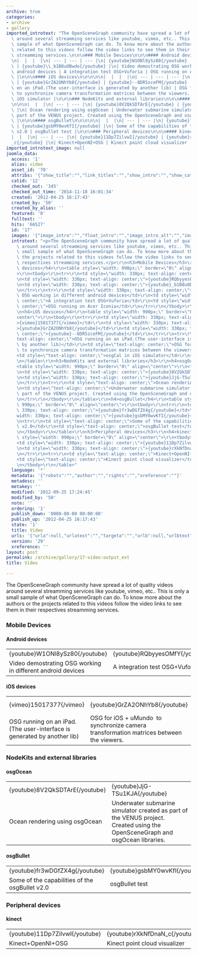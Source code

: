 ```yaml
---
archive: true
categories:
- archive
- gallery
imported_introtext: "The OpenSceneGraph community have spread a lot of quality videos\
  \ around several streamming services like youtube, vimeo, etc.. This is only a small\
  \ sample of what OpenSceneGraph can do. To know more about the authors or the projects\
  \ related to this videos follow the video links to see them in their respectives\
  \ streamming services.\n\n\n### Mobile Devices\n\n\n#### Android devices\n\n\n\n\
  \n|  |  |  |\n| --- | --- | --- |\n| {youtube}W1ONl8ySz80{/youtube} | {youtube}RQbyyesOMfY{/youtube}\
  \ | {youtube}\\_b1B8uOBwdo{/youtube} |\n| Video demostrating OSG working in different\
  \ android devices | A integration test OSG+Vuforia | OSG running on Acer Iconia\
  \ |\n\n\n#### iOS devices\n\n\n\n\n|  |  |  |\n| --- | --- | --- |\n| {vimeo}15017377{/vimeo}\
  \ | {youtube}GrZA2ONhYb8{/youtube} | {youtube}--8DR5zceFM{/youtube} |\n| OSG running\
  \ on an iPad.(The user-interface is generated by another lib) | OSG for iOS + uMundo\_\
  \ to synchronize camera transformation matrices between the viewers. | osgCal in\
  \ iOS simulator |\n\n\n### NodeKits and external libraries\n\n\n#### osgOcean\n\n\
  \n\n\n|  |  |\n| --- | --- |\n| {youtube}8V2QkSDTArE{/youtube} | {youtube}JjG-TSu1KJA{/youtube}\
  \ |\n| Ocean rendering using osgOcean | Underwater submarine simulator created as\
  \ part of the VENUS project. Created using the OpenSceneGraph and osgOcean libraries.\
  \ |\n\n\n#### osgBullet\n\n\n\n\n|  |  |\n| --- | --- |\n| {youtube}fr3wDGfZX4g{/youtube}\
  \ | {youtube}gsbMY0wvKfI{/youtube} |\n| Some of the capabilities of the osgBullet\
  \ v2.0 | osgBullet test |\n\n\n### Peripheral devices\n\n\n#### kinect\n\n\n\n\n\
  |  |  |\n| --- | --- |\n| {youtube}11Dp7ZilvwI{/youtube} | {youtube}rXkNfDnaN\\\
  _c{/youtube} |\n| Kinect+OpenNI+OSG | Kinect point cloud visualizer |\n\n"
imported_introtext_image: null
joomla_data:
  access: '1'
  alias: video
  asset_id: '70'
  attribs: '{"show_title":"","link_titles":"","show_intro":"","show_category":"","link_category":"","show_parent_category":"","link_parent_category":"","show_author":"","link_author":"","show_create_date":"","show_modify_date":"","show_publish_date":"","show_item_navigation":"","show_icons":"","show_print_icon":"","show_email_icon":"","show_vote":"","show_hits":"","show_noauth":"","urls_position":"","alternative_readmore":"","article_layout":"","show_publishing_options":"","show_article_options":"","show_urls_images_backend":"","show_urls_images_frontend":""}'
  catid: '12'
  checked_out: '345'
  checked_out_time: '2014-11-18 16:01:34'
  created: '2012-04-25 16:17:43'
  created_by: '50'
  created_by_alias: ''
  featured: '0'
  fulltext: ''
  hits: '66527'
  id: '17'
  images: '{"image_intro":"","float_intro":"","image_intro_alt":"","image_intro_caption":"","image_fulltext":"","float_fulltext":"","image_fulltext_alt":"","image_fulltext_caption":""}'
  introtext: "<p>The OpenSceneGraph community have spread a lot of quality videos\
    \ around several streamming services like youtube, vimeo, etc.. This is only a\
    \ small sample of what OpenSceneGraph can do. To know more about the authors or\
    \ the projects related to this videos follow the video links to see them in their\
    \ respectives streamming services.</p>\r\n<h3>Mobile Devices</h3>\r\n<h4>Android\
    \ devices</h4>\r\n<table style=\"width: 990px;\" border=\"0\" align=\"center\"\
    >\r\n<tbody>\r\n<tr>\r\n<td style=\"width: 330px; text-align: center;\">{youtube}W1ONl8ySz80{/youtube}</td>\r\
    \n<td style=\"width: 330px; text-align: center;\">{youtube}RQbyyesOMfY{/youtube}</td>\r\
    \n<td style=\"width: 330px; text-align: center;\">{youtube}_b1B8uOBwdo{/youtube}</td>\r\
    \n</tr>\r\n<tr>\r\n<td style=\"width: 330px; text-align: center;\">Video demostrating\
    \ OSG working in different android devices</td>\r\n<td style=\"width: 330px; text-align:\
    \ center;\">A integration test OSG+Vuforia</td>\r\n<td style=\"width: 330px; text-align:\
    \ center;\">OSG running on Acer Iconia</td>\r\n</tr>\r\n</tbody>\r\n</table>\r\
    \n<h4>iOS devices</h4>\r\n<table style=\"width: 990px;\" border=\"0\" align=\"\
    center\">\r\n<tbody>\r\n<tr>\r\n<td style=\"width: 330px; text-align: center;\"\
    >{vimeo}15017377{/vimeo}</td>\r\n<td style=\"width: 330px; text-align: center;\"\
    >{youtube}GrZA2ONhYb8{/youtube}</td>\r\n<td style=\"width: 330px; text-align:\
    \ center;\">{youtube}--8DR5zceFM{/youtube}</td>\r\n</tr>\r\n<tr>\r\n<td style=\"\
    text-align: center;\">OSG running on an iPad.(The user-interface is generated\
    \ by another lib)</td>\r\n<td style=\"text-align: center;\">OSG for iOS + uMundo\_\
    \ to synchronize camera transformation matrices between the viewers.</td>\r\n\
    <td style=\"text-align: center;\">osgCal in iOS simulator</td>\r\n</tr>\r\n</tbody>\r\
    \n</table>\r\n<h3>NodeKits and external libraries</h3>\r\n<h4>osgOcean</h4>\r\n\
    <table style=\"width: 990px;\" border=\"0\" align=\"center\">\r\n<tbody>\r\n<tr>\r\
    \n<td style=\"width: 330px; text-align: center;\">{youtube}8V2QkSDTArE{/youtube}</td>\r\
    \n<td style=\"width: 330px; text-align: center;\">{youtube}JjG-TSu1KJA{/youtube}</td>\r\
    \n</tr>\r\n<tr>\r\n<td style=\"text-align: center;\">Ocean rendering using osgOcean</td>\r\
    \n<td style=\"text-align: center;\">Underwater submarine simulator created as\
    \ part of the VENUS project. Created using the OpenSceneGraph and osgOcean libraries.</td>\r\
    \n</tr>\r\n</tbody>\r\n</table>\r\n<h4>osgBullet</h4>\r\n<table style=\"width:\
    \ 990px;\" border=\"0\" align=\"center\">\r\n<tbody>\r\n<tr>\r\n<td style=\"width:\
    \ 330px; text-align: center;\">{youtube}fr3wDGfZX4g{/youtube}</td>\r\n<td style=\"\
    width: 330px; text-align: center;\">{youtube}gsbMY0wvKfI{/youtube}</td>\r\n</tr>\r\
    \n<tr>\r\n<td style=\"text-align: center;\">Some of the capabilities of the osgBullet\
    \ v2.0</td>\r\n<td style=\"text-align: center;\">osgBullet test</td>\r\n</tr>\r\
    \n</tbody>\r\n</table>\r\n<h3>Peripheral devices</h3>\r\n<h4>kinect</h4>\r\n<table\
    \ style=\"width: 990px;\" border=\"0\" align=\"center\">\r\n<tbody>\r\n<tr>\r\n\
    <td style=\"width: 330px; text-align: center;\">{youtube}11Dp7ZilvwI{/youtube}</td>\r\
    \n<td style=\"width: 330px; text-align: center;\">{youtube}rXkNfDnaN_c{/youtube}</td>\r\
    \n</tr>\r\n<tr>\r\n<td style=\"text-align: center;\">Kinect+OpenNI+OSG</td>\r\n\
    <td style=\"text-align: center;\">Kinect point cloud visualizer</td>\r\n</tr>\r\
    \n</tbody>\r\n</table>"
  language: '*'
  metadata: '{"robots":"","author":"","rights":"","xreference":""}'
  metadesc: ''
  metakey: ''
  modified: '2012-09-25 17:24:45'
  modified_by: '50'
  note: ''
  ordering: '1'
  publish_down: '0000-00-00 00:00:00'
  publish_up: '2012-04-25 16:17:43'
  state: '1'
  title: Video
  urls: '{"urla":null,"urlatext":"","targeta":"","urlb":null,"urlbtext":"","targetb":"","urlc":null,"urlctext":"","targetc":""}'
  version: '29'
  xreference: ''
layout: post
permalink: /archive/gallery/17-video:output_ext
title: Video

---
```

The OpenSceneGraph community have spread a lot of quality videos around several streamming services like youtube, vimeo, etc.. This is only a small sample of what OpenSceneGraph can do. To know more about the authors or the projects related to this videos follow the video links to see them in their respectives streamming services.


### Mobile Devices


#### Android devices




|  |  |  |
| --- | --- | --- |
| {youtube}W1ONl8ySz80{/youtube} | {youtube}RQbyyesOMfY{/youtube} | {youtube}\_b1B8uOBwdo{/youtube} |
| Video demostrating OSG working in different android devices | A integration test OSG+Vuforia | OSG running on Acer Iconia |


#### iOS devices




|  |  |  |
| --- | --- | --- |
| {vimeo}15017377{/vimeo} | {youtube}GrZA2ONhYb8{/youtube} | {youtube}--8DR5zceFM{/youtube} |
| OSG running on an iPad.(The user-interface is generated by another lib) | OSG for iOS + uMundo  to synchronize camera transformation matrices between the viewers. | osgCal in iOS simulator |


### NodeKits and external libraries


#### osgOcean




|  |  |
| --- | --- |
| {youtube}8V2QkSDTArE{/youtube} | {youtube}JjG-TSu1KJA{/youtube} |
| Ocean rendering using osgOcean | Underwater submarine simulator created as part of the VENUS project. Created using the OpenSceneGraph and osgOcean libraries. |


#### osgBullet




|  |  |
| --- | --- |
| {youtube}fr3wDGfZX4g{/youtube} | {youtube}gsbMY0wvKfI{/youtube} |
| Some of the capabilities of the osgBullet v2.0 | osgBullet test |


### Peripheral devices


#### kinect




|  |  |
| --- | --- |
| {youtube}11Dp7ZilvwI{/youtube} | {youtube}rXkNfDnaN\_c{/youtube} |
| Kinect+OpenNI+OSG | Kinect point cloud visualizer |


